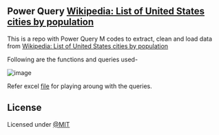 ## Power Query [Wikipedia: List of United States cities by population](https://en.wikipedia.org/wiki/List_of_United_States_cities_by_population)

This is a repo with Power Query M codes to extract, clean and load data from [Wikipedia: List of United States cities by population](https://en.wikipedia.org/wiki/List_of_United_States_cities_by_population)

Following are the functions and queries used-

![image](https://user-images.githubusercontent.com/32126716/236314373-277732c9-2498-4d4a-8756-2e0f26cd5f85.png)

Refer excel [file](https://github.com/Sinha-Ujjawal/Power-Query---Wikipedia---List-of-United-States-cities-by-population/blob/0b3cef215637e826bc46d4aefac3c5d1c2300560/Wikipedia%20-%20List%20of%20United%20States%20cities%20by%20population.xlsx) for playing aroung with the queries.


## License

Licensed under [@MIT](./LICENSE)

